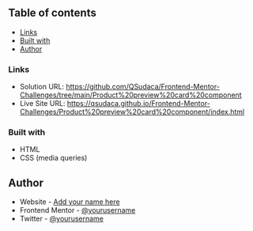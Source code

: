 ## Table of contents
-   [Links](#links)
-   [Built with](#built-with)
-   [Author](#author)

### Links

- Solution URL: https://github.com/QSudaca/Frontend-Mentor-Challenges/tree/main/Product%20preview%20card%20component
- Live Site URL: https://qsudaca.github.io/Frontend-Mentor-Challenges/Product%20preview%20card%20component/index.html

### Built with

- HTML
- CSS (media queries)

## Author

- Website - [Add your name here](https://www.your-site.com)
- Frontend Mentor - [@yourusername](https://www.frontendmentor.io/profile/yourusername)
- Twitter - [@yourusername](https://www.twitter.com/yourusername)

